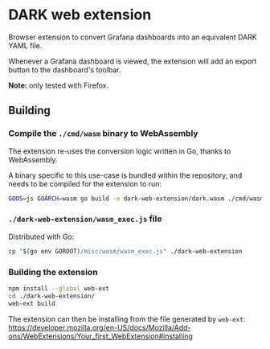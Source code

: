 # DARK web extension

Browser extension to convert Grafana dashboards into an equivalent DARK YAML file.

Whenever a Grafana dashboard is viewed, the extension will add an export button to the dashboard's toolbar.

**Note:** only tested with Firefox.

## Building

### Compile the `./cmd/wasm` binary to WebAssembly

The extension re-uses the conversion logic written in Go, thanks to WebAssembly.

A binary specific to this use-case is bundled within the repository, and needs to be compiled for the extension to run:

```sh
GOOS=js GOARCH=wasm go build -o dark-web-extension/dark.wasm ./cmd/wasm
```

### `./dark-web-extension/wasm_exec.js` file

Distributed with Go:

```sh
cp "$(go env GOROOT)/misc/wasm/wasm_exec.js" ./dark-web-extension
```

### Building the extension

```sh
npm install --global web-ext
cd ./dark-web-extension/
web-ext build
```

The extension can then be installing from the file generated by `web-ext`: https://developer.mozilla.org/en-US/docs/Mozilla/Add-ons/WebExtensions/Your_first_WebExtension#installing

